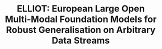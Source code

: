 ---
title: 'ELLIOT: European Large Open Multi‑Modal Foundation Models for Robust Generalisation on Arbitrary Data Streams'
logo: 'elliot_logo.webp'
pi: ''
uvpi: 'G. Camps-Valls'
years: '2025-2029'
funding_source: 'Horizon Europe – HORIZON‑CL4‑2024‑HUMAN‑03'
role: 'Partner; líder del Application Domain Earth (UC3) y de la Task 1.3 (Domain‑specific data collection)'
project_type: 'Horizon Europe Research and Innovation Action (Flagship)'
partners: ["CERTH‑ITI", "Tübingen AI Center / University of Tübingen (DE)", "..."]
weight: 1
---